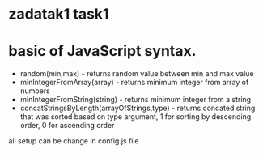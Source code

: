 # zadatak1  task1
# basic of JavaScript syntax.

* random(min,max) - returns random value between min and max value
* minIntegerFromArray(array) - returns minimum integer from array of numbers
* minIntegerFromString(string) - returns minimum integer from a string
* concatStringsByLength(arrayOfStrings,type) - returns concated string that was sorted based on type argument, 1 for sorting by descending   order, 0 for ascending order

all setup can be change in config.js file
